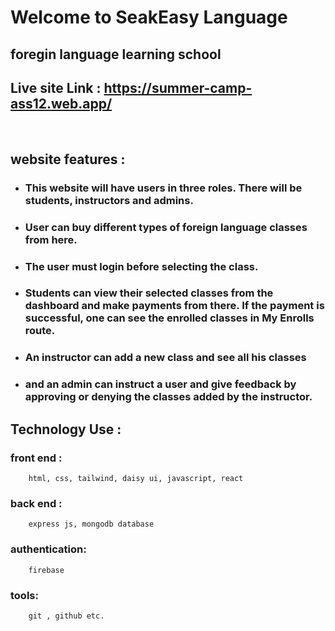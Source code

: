 
# Welcome to SeakEasy Language


## foregin language learning school

## Live site Link : https://summer-camp-ass12.web.app/
<br>

## website features : 

- ### This website will have users in three roles. There will be students, instructors and admins.
- ### User can buy different types of foreign language classes from here.
- ### The user must login before selecting the class.
- ###   Students can view their selected classes from the dashboard and make payments from there. If the payment is successful, one can see the enrolled classes in My Enrolls route.
- ### An instructor can add a new class and see all his classes
- ### and an admin can instruct a user and give feedback by approving or denying the classes added by the instructor. 

   

## Technology Use : 
### front end : 
        html, css, tailwind, daisy ui, javascript, react
### back end : 
        express js, mongodb database
### authentication: 
        firebase
### tools: 
        git , github etc.

